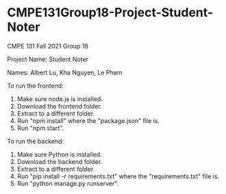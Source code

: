 # CMPE131Group18-Project-Student-Noter
CMPE 131 Fall 2021 Group 18

Project Name: Student Noter

Names: Albert Lu, Kha Nguyen, Le Pham

To run the frontend:
1. Make sure node.js is installed.
2. Download the frontend folder.
3. Extract to a different folder.
4. Run "npm install" where the "package.json" file is.
5. Run "npm start".

To run the backend:
1. Make sure Python is installed.
2. Download the backend folder.
3. Extract to a different folder.
4. Run "pip install -r requirements.txt" where the "requirements.txt" file is.
5. Run "python manage.py runserver".
